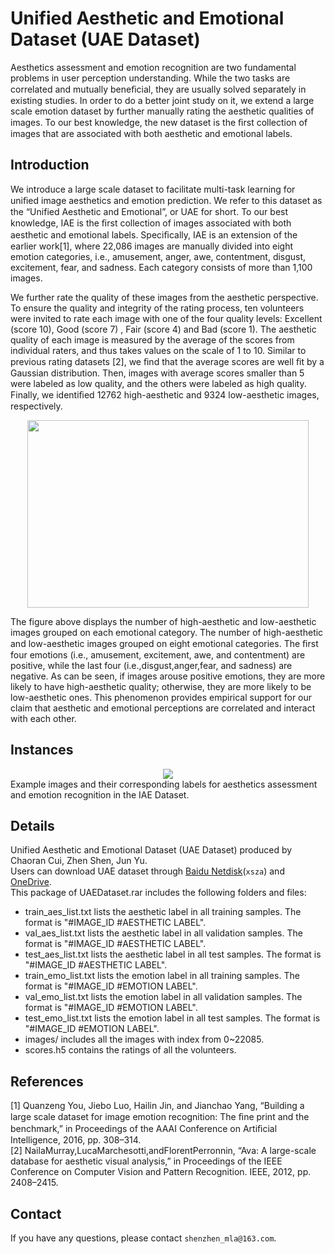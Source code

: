 # Unified Aesthetic and Emotional Dataset (UAE Dataset)  

  Aesthetics assessment and emotion recognition are two fundamental problems in user perception understanding. While the two tasks are correlated and mutually beneﬁcial, they are usually solved separately in existing studies. In order to do a better joint study on it, we extend a large scale emotion dataset by further manually rating the aesthetic qualities of images. To our best knowledge, the new dataset is the ﬁrst collection of images that are associated with both aesthetic and emotional labels. 
  
## Introduction
  We introduce a large scale dataset to facilitate multi-task learning for uniﬁed image aesthetics and emotion prediction. We refer to this dataset as the “Unified Aesthetic and Emotional”, or UAE for short. To our best knowledge, IAE is the ﬁrst collection of images associated with both aesthetic and emotional labels. Speciﬁcally, IAE is an extension of the earlier work[1], where 22,086 images are manually divided into eight emotion categories, i.e., amusement, anger, awe, contentment, disgust, excitement, fear, and sadness. Each category consists of more than 1,100 images.  
  
  We further rate the quality of these images from the aesthetic perspective. To ensure the quality and integrity of the rating process, ten volunteers were invited to rate each image with one of the four quality levels: Excellent (score 10), Good (score 7) , Fair (score 4) and Bad (score 1). The aesthetic quality of each image is measured by the average of the scores from individual raters, and thus takes values on the scale of 1 to 10. Similar to previous rating datasets [2], we ﬁnd that the average scores are well ﬁt by a Gaussian distribution. Then, images with average scores smaller than 5 were labeled as low quality, and the others were labeled as high quality. Finally, we identiﬁed 12762 high-aesthetic and 9324 low-aesthetic images, respectively.  

<div align=center><img width="450" height="300" src="https://github.com/zhenshen-mla/Aesthetic-Emotion-Dataset/blob/master/category.png"/></div>  

  The figure above displays the number of high-aesthetic and low-aesthetic images grouped on each emotional category. The number of high-aesthetic and low-aesthetic images grouped on eight emotional categories. The ﬁrst four emotions (i.e., amusement, excitement, awe, and contentment) are positive, while the last four (i.e.,disgust,anger,fear, and sadness) are negative. As can be seen, if images arouse positive emotions, they are more likely to have high-aesthetic quality; otherwise, they are more likely to be low-aesthetic ones. This phenomenon provides empirical support for our claim that aesthetic and emotional perceptions are correlated and interact with each other.  

  
## Instances
 
 <div align=center><img src="https://github.com/zhenshen-mla/Aesthetic-Emotion-Dataset/blob/master/instance.jpg"/></div>  
  Example images and their corresponding labels for aesthetics assessment and emotion recognition in the IAE Dataset.  
  
## Details
  Unified Aesthetic and Emotional Dataset (UAE Dataset) produced by Chaoran Cui, Zhen Shen, Jun Yu.  
  Users can download UAE dataset through [Baidu Netdisk](https://pan.baidu.com/s/1K0uje4jHRzlOHlgW7jSxPg)(```xsza```) and [OneDrive](https://1drv.ms/u/s!Ark2IU962jbka3Skx8IFQKfgjAE?e=QbGFyR).  
  This package of UAEDataset.rar includes the following folders and files:  
- train_aes_list.txt lists the aesthetic label in all training samples. The format is "#IMAGE_ID #AESTHETIC LABEL".  
- val_aes_list.txt   lists the aesthetic label in all validation samples. The format is "#IMAGE_ID #AESTHETIC LABEL".  
- test_aes_list.txt  lists the aesthetic label in all test samples. The format is "#IMAGE_ID #AESTHETIC LABEL".  
- train_emo_list.txt lists the emotion label in all training samples. The format is "#IMAGE_ID #EMOTION LABEL".  
- val_emo_list.txt   lists the emotion label in all validation samples. The format is "#IMAGE_ID #EMOTION LABEL".  
- test_emo_list.txt  lists the emotion label in all test samples. The format is "#IMAGE_ID #EMOTION LABEL".  
- images/ includes all the images with index from 0~22085.  
- scores.h5 contains the ratings of all the volunteers.  

## References
  [1] Quanzeng You, Jiebo Luo, Hailin Jin, and Jianchao Yang, “Building a large scale dataset for image emotion recognition: The ﬁne print and the benchmark,” in Proceedings of the AAAI Conference on Artiﬁcial Intelligence, 2016, pp. 308–314.  
  [2] NailaMurray,LucaMarchesotti,andFlorentPerronnin, “Ava: A large-scale database for aesthetic visual analysis,” in Proceedings of the IEEE Conference on Computer Vision and Pattern Recognition. IEEE, 2012, pp. 2408–2415.   

## Contact
  If you have any questions, please contact ```shenzhen_mla@163.com```.
  


